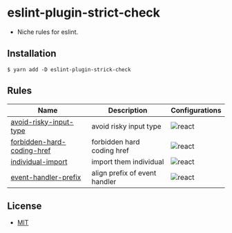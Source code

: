 # eslint-plugin-strict-check
- Niche rules for eslint.

## Installation

```shell
$ yarn add -D eslint-plugin-strick-check
```

## Rules

| Name                                                                   | Description                   | Configurations                                      |
|------------------------------------------------------------------------|-------------------------------|-----------------------------------------------------|
| [avoid-risky-input-type](docs/rules/avoid-risky-input-type.md)         | avoid risky input type        | ![react](https://img.shields.io/badge/-react-blue)  |
| [forbidden-hard-coding-href](docs/rules/forbidden-hard-coding-href.md) | forbidden hard coding href    | ![react](https://img.shields.io/badge/-react-blue)  |
| [individual-import](docs/rules/individual-import.md)                   | import them individual        | ![react](https://img.shields.io/badge/-react-blue)  |
| [event-handler-prefix](docs/rules/event-handler-prefix.md)             | align prefix of event handler | ![react](https://img.shields.io/badge/-react-blue)  |

## License
- [MIT](LICENSE)
